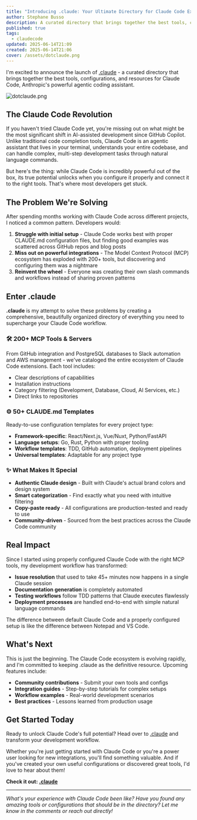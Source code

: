 ```yaml
---
title: "Introducing .claude: Your Ultimate Directory for Claude Code Excellence"
author: Stephane Busso
description: A curated directory that brings together the best tools, configurations, and resources for Claude Code, Anthropic's powerful agentic coding assistant.
published: true
tags:
  - claudecode
updated: 2025-06-14T21:09
created: 2025-06-14T21:06
cover: /assets/dotclaude.png
---
```

I'm excited to announce the launch of [.claude](https://claude.com/) - a curated directory that brings together the best tools, configurations, and resources for Claude Code, Anthropic's powerful agentic coding assistant.

![dotclaude.png](/assets/dotclaude.png)
## The Claude Code Revolution

If you haven't tried Claude Code yet, you're missing out on what might be the most significant shift in AI-assisted development since GitHub Copilot. Unlike traditional code completion tools, Claude Code is an agentic assistant that lives in your terminal, understands your entire codebase, and can handle complex, multi-step development tasks through natural language commands.

But here's the thing: while Claude Code is incredibly powerful out of the box, its true potential unlocks when you configure it properly and connect it to the right tools. That's where most developers get stuck.

## The Problem We're Solving

After spending months working with Claude Code across different projects, I noticed a common pattern. Developers would:

1. **Struggle with initial setup** - Claude Code works best with proper CLAUDE.md configuration files, but finding good examples was scattered across GitHub repos and blog posts
2. **Miss out on powerful integrations** - The Model Context Protocol (MCP) ecosystem has exploded with 200+ tools, but discovering and configuring them was a nightmare
3. **Reinvent the wheel** - Everyone was creating their own slash commands and workflows instead of sharing proven patterns

## Enter .claude

**.claude** is my attempt to solve these problems by creating a comprehensive, beautifully organized directory of everything you need to supercharge your Claude Code workflow.

### 🛠️ **200+ MCP Tools & Servers**

From GitHub integration and PostgreSQL databases to Slack automation and AWS management - we've cataloged the entire ecosystem of Claude Code extensions. Each tool includes:

- Clear descriptions of capabilities
- Installation instructions
- Category filtering (Development, Database, Cloud, AI Services, etc.)
- Direct links to repositories

### ⚙️ **50+ CLAUDE.md Templates**

Ready-to-use configuration templates for every project type:

- **Framework-specific**: React/Next.js, Vue/Nuxt, Python/FastAPI
- **Language setups**: Go, Rust, Python with proper tooling
- **Workflow templates**: TDD, GitHub automation, deployment pipelines
- **Universal templates**: Adaptable for any project type

### ✨ **What Makes It Special**

- **Authentic Claude design** - Built with Claude's actual brand colors and design system
- **Smart categorization** - Find exactly what you need with intuitive filtering
- **Copy-paste ready** - All configurations are production-tested and ready to use
- **Community-driven** - Sourced from the best practices across the Claude Code community

## Real Impact

Since I started using properly configured Claude Code with the right MCP tools, my development workflow has transformed:

- **Issue resolution** that used to take 45+ minutes now happens in a single Claude session
- **Documentation generation** is completely automated
- **Testing workflows** follow TDD patterns that Claude executes flawlessly
- **Deployment processes** are handled end-to-end with simple natural language commands

The difference between default Claude Code and a properly configured setup is like the difference between Notepad and VS Code.

## What's Next

This is just the beginning. The Claude Code ecosystem is evolving rapidly, and I'm committed to keeping .claude as the definitive resource. Upcoming features include:

- **Community contributions** - Submit your own tools and configs
- **Integration guides** - Step-by-step tutorials for complex setups
- **Workflow examples** - Real-world development scenarios
- **Best practices** - Lessons learned from production usage

## Get Started Today

Ready to unlock Claude Code's full potential? Head over to [.claude](https://claude.com/) and transform your development workflow.

Whether you're just getting started with Claude Code or you're a power user looking for new integrations, you'll find something valuable. And if you've created your own useful configurations or discovered great tools, I'd love to hear about them!

**Check it out: [.claude](https://claude.com/)**

---

_What's your experience with Claude Code been like? Have you found any amazing tools or configurations that should be in the directory? Let me know in the comments or reach out directly!_